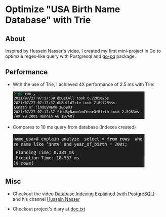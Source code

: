 # Optimize "USA Birth Name Database" with Trie

## About
  Inspired by Hussein Nasser's video, I created my first mini-project in Go to optimzie regex-like query with 
  Postgresql and [go-pq](https://github.com/go-pg/pg) package.
  
## Performance
  * With the use of Trie, I achieved 4X performance of 2.5 ms with Trie:
 
      ![Query with trie](./query_wtrie.png)

  * Compares to 10 ms query from database (Indexes created)
  
      ![Query with database](./query_pg.png)



  
  
## Misc

* Checkout the video [Database Indexing Explained (with PostgreSQL)](https://www.youtube.com/watch?v=-qNSXK7s7_w) - 
    and his channel [Hussein Nasser](https://www.youtube.com/c/HusseinNasser-software-engineering)

* Checkout project's diary at [doc.txt](./doc.txt)

